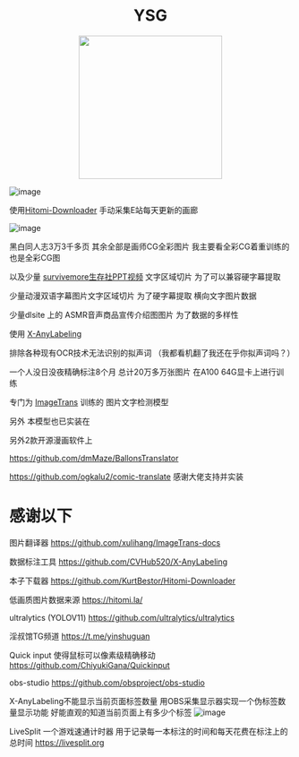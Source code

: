 # <div align="center">YSG</div>

<div align=center>
<img src="https://github.com/user-attachments/assets/0439e6bf-c256-4706-a846-1043643d4cc1" width="256" height="256">
</div>


![image](https://github.com/user-attachments/assets/31755751-1c89-4484-8d1a-98e6fc95d079)

使用[Hitomi-Downloader](https://github.com/KurtBestor/Hitomi-Downloader) 手动采集E站每天更新的画廊


![image](https://github.com/user-attachments/assets/74787557-c5ab-4b9d-800b-e96f79d24c23)



黑白同人志3万3千多页 其余全部是画师CG全彩图片 我主要看全彩CG着重训练的也是全彩CG图

以及少量 [survivemore生存社PPT视频](https://www.appetite-game.com/survivemore/001_product.html)  文字区域切片 为了可以兼容硬字幕提取 

少量动漫双语字幕图片文字区域切片 为了硬字幕提取 横向文字图片数据

少量dlsite 上的 ASMR音声商品宣传介绍图图片 为了数据的多样性 

使用 [X-AnyLabeling](https://github.com/CVHub520/X-AnyLabelin) 

排除各种现有OCR技术无法识别的拟声词 （我都看机翻了我还在乎你拟声词吗？）

一个人没日没夜精确标注8个月 总计20万多万张图片
在A100 64G显卡上进行训练

专门为 [ImageTrans](https://github.com/xulihang/ImageTrans-docs) 训练的
图片文字检测模型

另外 本模型也已实装在

另外2款开源漫画软件上

https://github.com/dmMaze/BallonsTranslator

https://github.com/ogkalu2/comic-translate
感谢大佬支持并实装



# 感谢以下

图片翻译器
https://github.com/xulihang/ImageTrans-docs

数据标注工具
https://github.com/CVHub520/X-AnyLabeling

本子下载器
https://github.com/KurtBestor/Hitomi-Downloader

低画质图片数据来源
https://hitomi.la/

ultralytics (YOLOV11)
https://github.com/ultralytics/ultralytics

淫叔馆TG频道
https://t.me/yinshuguan

Quick input 使得鼠标可以像素级精确移动
https://github.com/ChiyukiGana/Quickinput

obs-studio
https://github.com/obsproject/obs-studio

X-AnyLabeling不能显示当前页面标签数量
用OBS采集显示器实现一个伪标签数量显示功能
好能直观的知道当前页面上有多少个标签 
![image](https://github.com/user-attachments/assets/b027f537-5187-4fab-b39f-b545f5780bf3)


LiveSplit 一个游戏速通计时器 用于记录每一本标注的时间和每天花费在标注上的总时间
https://livesplit.org



